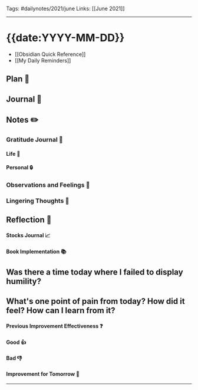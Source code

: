 Tags: #dailynotes/2021/june
Links: [[June 2021]]
___
# {{date:YYYY-MM-DD}} 
- [[Obsidian Quick Reference]]
- [[My Daily Reminders]]
## Plan 📅
## Journal 📑
## Notes ✏️
### Gratitude Journal 🙏
#### Life 🍃
#### Personal 🔒
### Observations and Feelings 🤪
### Lingering Thoughts 🦋
## Reflection 🤔
#### Stocks Journal 📈
#### Book Implementation 📚
**Was there a time today where I failed to display humility?**
- 

**What's one point of pain from today? How did it feel? How can I learn from it?**
- 

#### Previous Improvement Effectiveness ❓
#### Good 👍
#### Bad 👎
#### Improvement for Tomorrow 💪

___